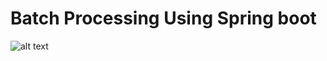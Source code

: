 # Batch Processing Using Spring boot
![alt text](https://github.com/roulupen/spring-batch-demo/blob/[branch]/SpringBatchArchitecture.JPG?raw=true)
